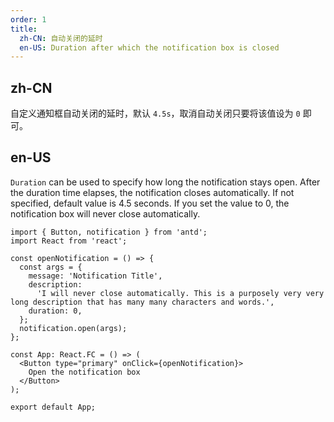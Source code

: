 ```yaml
---
order: 1
title:
  zh-CN: 自动关闭的延时
  en-US: Duration after which the notification box is closed
---
```


## zh-CN

自定义通知框自动关闭的延时，默认 `4.5s`，取消自动关闭只要将该值设为 `0` 即可。

## en-US

`Duration` can be used to specify how long the notification stays open. After the duration time elapses, the notification closes automatically. If not specified, default value is 4.5 seconds. If you set the value to 0, the notification box will never close automatically.

```tsx
import { Button, notification } from 'antd';
import React from 'react';

const openNotification = () => {
  const args = {
    message: 'Notification Title',
    description:
      'I will never close automatically. This is a purposely very very long description that has many many characters and words.',
    duration: 0,
  };
  notification.open(args);
};

const App: React.FC = () => (
  <Button type="primary" onClick={openNotification}>
    Open the notification box
  </Button>
);

export default App;
```
